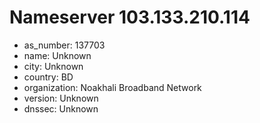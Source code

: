 # Nameserver 103.133.210.114

* as_number: 137703
* name: Unknown
* city: Unknown
* country: BD
* organization: Noakhali Broadband Network
* version: Unknown
* dnssec: Unknown
